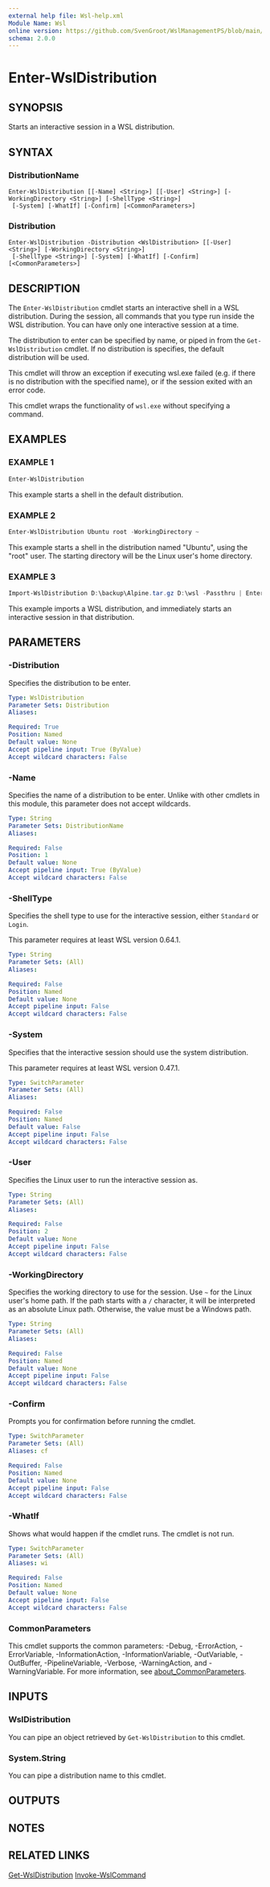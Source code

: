 ```yaml
---
external help file: Wsl-help.xml
Module Name: Wsl
online version: https://github.com/SvenGroot/WslManagementPS/blob/main/docs/Enter-WslDistribution.md
schema: 2.0.0
---
```


# Enter-WslDistribution

## SYNOPSIS

Starts an interactive session in a WSL distribution.

## SYNTAX

### DistributionName

```
Enter-WslDistribution [[-Name] <String>] [[-User] <String>] [-WorkingDirectory <String>] [-ShellType <String>]
 [-System] [-WhatIf] [-Confirm] [<CommonParameters>]
```

### Distribution

```
Enter-WslDistribution -Distribution <WslDistribution> [[-User] <String>] [-WorkingDirectory <String>]
 [-ShellType <String>] [-System] [-WhatIf] [-Confirm] [<CommonParameters>]
```

## DESCRIPTION

The `Enter-WslDistribution` cmdlet starts an interactive shell in a WSL distribution. During the
session, all commands that you type run inside the WSL distribution. You can have only one
interactive session at a time.

The distribution to enter can be specified by name, or piped in from the `Get-WslDistribution`
cmdlet. If no distribution is specifies, the default distribution will be used.

This cmdlet will throw an exception if executing wsl.exe failed (e.g. if there is no distribution
with the specified name), or if the session exited with an error code.

This cmdlet wraps the functionality of `wsl.exe` without specifying a command.

## EXAMPLES

### EXAMPLE 1

```powershell
Enter-WslDistribution
```

This example starts a shell in the default distribution.

### EXAMPLE 2

```powershell
Enter-WslDistribution Ubuntu root -WorkingDirectory ~
```

This example starts a shell in the distribution named "Ubuntu", using the "root" user. The starting
directory will be the Linux user's home directory.

### EXAMPLE 3

```powershell
Import-WslDistribution D:\backup\Alpine.tar.gz D:\wsl -Passthru | Enter-WslDistribution
```

This example imports a WSL distribution, and immediately starts an interactive session in that
distribution.

## PARAMETERS

### -Distribution

Specifies the distribution to be enter.

```yaml
Type: WslDistribution
Parameter Sets: Distribution
Aliases:

Required: True
Position: Named
Default value: None
Accept pipeline input: True (ByValue)
Accept wildcard characters: False
```

### -Name

Specifies the name of a distribution to be enter. Unlike with other cmdlets in this module, this
parameter does not accept wildcards.

```yaml
Type: String
Parameter Sets: DistributionName
Aliases:

Required: False
Position: 1
Default value: None
Accept pipeline input: True (ByValue)
Accept wildcard characters: False
```

### -ShellType

Specifies the shell type to use for the interactive session, either `Standard` or `Login`.

This parameter requires at least WSL version 0.64.1.

```yaml
Type: String
Parameter Sets: (All)
Aliases:

Required: False
Position: Named
Default value: None
Accept pipeline input: False
Accept wildcard characters: False
```

### -System

Specifies that the interactive session should use the system distribution.

This parameter requires at least WSL version 0.47.1.

```yaml
Type: SwitchParameter
Parameter Sets: (All)
Aliases:

Required: False
Position: Named
Default value: False
Accept pipeline input: False
Accept wildcard characters: False
```

### -User

Specifies the Linux user to run the interactive session as.

```yaml
Type: String
Parameter Sets: (All)
Aliases:

Required: False
Position: 2
Default value: None
Accept pipeline input: False
Accept wildcard characters: False
```

### -WorkingDirectory

Specifies the working directory to use for the session. Use `~` for the Linux user's home path. If
the path starts with a `/` character, it will be interpreted as an absolute Linux path. Otherwise,
the value must be a Windows path.

```yaml
Type: String
Parameter Sets: (All)
Aliases:

Required: False
Position: Named
Default value: None
Accept pipeline input: False
Accept wildcard characters: False
```

### -Confirm

Prompts you for confirmation before running the cmdlet.

```yaml
Type: SwitchParameter
Parameter Sets: (All)
Aliases: cf

Required: False
Position: Named
Default value: None
Accept pipeline input: False
Accept wildcard characters: False
```

### -WhatIf

Shows what would happen if the cmdlet runs.
The cmdlet is not run.

```yaml
Type: SwitchParameter
Parameter Sets: (All)
Aliases: wi

Required: False
Position: Named
Default value: None
Accept pipeline input: False
Accept wildcard characters: False
```

### CommonParameters

This cmdlet supports the common parameters: -Debug, -ErrorAction, -ErrorVariable, -InformationAction, -InformationVariable, -OutVariable, -OutBuffer, -PipelineVariable, -Verbose, -WarningAction, and -WarningVariable. For more information, see [about_CommonParameters](http://go.microsoft.com/fwlink/?LinkID=113216).

## INPUTS

### WslDistribution

You can pipe an object retrieved by `Get-WslDistribution` to this cmdlet.

### System.String

You can pipe a distribution name to this cmdlet.

## OUTPUTS

## NOTES

## RELATED LINKS

[Get-WslDistribution](Get-WslDistribution.md)
[Invoke-WslCommand](Invoke-WslCommand.md)
